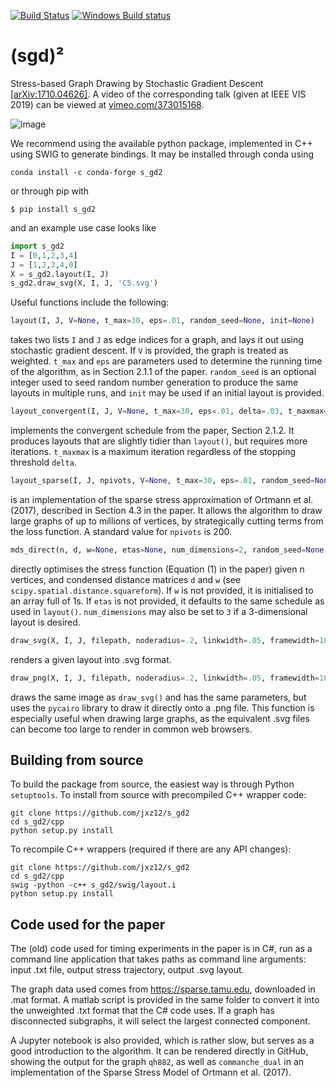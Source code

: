 [![Build Status](https://travis-ci.com/jxz12/s_gd2.svg?branch=master)](https://travis-ci.com/jxz12/s_gd2)
[![Windows Build status](https://ci.appveyor.com/api/projects/status/5h4mp93ku0ft62ha/branch/master?svg=true)](https://ci.appveyor.com/project/jxz12/s-gd2/branch/master)


# (sgd)²
Stress-based Graph Drawing by Stochastic Gradient Descent [[arXiv:1710.04626]](https://arxiv.org/abs/1710.04626). A video of the corresponding talk (given at IEEE VIS 2019) can be viewed at [vimeo.com/373015168](https://vimeo.com/373015168).

![image](https://media.giphy.com/media/JoaboGdTq1sXNnnIND/giphy.gif)

We recommend using the available python package, implemented in C++ using SWIG to generate bindings. It may be installed through conda using
```
conda install -c conda-forge s_gd2
```
or through pip with
```
$ pip install s_gd2
```
and an example use case looks like
```python
import s_gd2
I = [0,1,2,3,4]
J = [1,2,3,4,0]
X = s_gd2.layout(I, J)
s_gd2.draw_svg(X, I, J, 'C5.svg')
```

Useful functions include the following:
```python
layout(I, J, V=None, t_max=30, eps=.01, random_seed=None, init=None)
```
takes two lists `I` and `J` as edge indices for a graph, and lays it out using stochastic gradient descent. If `V` is provided, the graph is treated as weighted. `t_max` and `eps` are parameters used to determine the running time of the algorithm, as in Section 2.1.1 of the paper. `random_seed` is an optional integer used to seed random number generation to produce the same layouts in multiple runs, and `init` may be used if an initial layout is provided.
```python
layout_convergent(I, J, V=None, t_max=30, eps=.01, delta=.03, t_maxmax=200, random_seed=None, init=None)
```
implements the convergent schedule from the paper, Section 2.1.2. It produces layouts that are slightly tidier than `layout()`, but requires more iterations. `t_maxmax` is a maximum iteration regardless of the stopping threshold `delta`.
```python
layout_sparse(I, J, npivots, V=None, t_max=30, eps=.01, random_seed=None, init=None)
```
is an implementation of the sparse stress approximation of Ortmann et al. (2017), described in Section 4.3 in the paper. It allows the algorithm to draw large graphs of up to millions of vertices, by strategically cutting terms from the loss function. A standard value for `npivots` is 200.
```python
mds_direct(n, d, w=None, etas=None, num_dimensions=2, random_seed=None, init=None)
```
directly optimises the stress function (Equation (1) in the paper) given n vertices, and condensed distance matrices `d` and `w` (see `scipy.spatial.distance.squareform`). If `w` is not provided, it is initialised to an array full of 1s. If `etas` is not provided, it defaults to the same schedule as used in `layout()`. `num_dimensions` may also be set to `3` if a 3-dimensional layout is desired.
```python
draw_svg(X, I, J, filepath, noderadius=.2, linkwidth=.05, framewidth=1000, border=50, nodeopacity=1, linkopacity=1)
```
renders a given layout into .svg format.
```python
draw_png(X, I, J, filepath, noderadius=.2, linkwidth=.05, framewidth=1000, border=50, nodeopacity=1, linkopacity=1)
```
draws the same image as `draw_svg()` and has the same parameters, but uses the `pycairo` library to draw it directly onto a .png file. This function is especially useful when drawing large graphs, as the equivalent .svg files can become too large to render in common web browsers.


## Building from source
To build the package from source, the easiest way is through Python `setuptools`. To install from source with precompiled C++ wrapper code:

```shell
git clone https://github.com/jxz12/s_gd2
cd s_gd2/cpp
python setup.py install
```
To recompile C++ wrappers (required if there are any API changes):
```shell
git clone https://github.com/jxz12/s_gd2
cd s_gd2/cpp
swig -python -c++ s_gd2/swig/layout.i
python setup.py install
```

## Code used for the paper
The (old) code used for timing experiments in the paper is in C#, run as a command line application that takes paths as command line arguments: input .txt file, output stress trajectory, output .svg layout.

The graph data used comes from <https://sparse.tamu.edu>, downloaded in .mat format. A matlab script is provided in the same folder to convert it into the unweighted .txt format that the C# code uses. If a graph has disconnected subgraphs, it will select the largest connected component.

A Jupyter notebook is also provided, which is rather slow, but serves as a good introduction to the algorithm. It can be rendered directly in GitHub, showing the output for the graph `qh882`, as well as `commanche_dual` in an implementation of the Sparse Stress Model of Ortmann et al. (2017).
